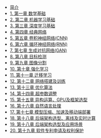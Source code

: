 * [简介]()
* [1. 第一章 数学基础](ch01_数学基础/第一章_数学基础.md)
* [2. 第二章 机器学习基础](ch02_机器学习基础/第二章_机器学习基础.md)
* [3. 第三章 深度学习基础](ch03_深度学习基础/第三章_深度学习基础.md)
* [4. 第四章 经典网络](ch04_经典网络/第四章_经典网络.md)
* [5. 第五章 卷积神经网络(CNN)](ch05_卷积神经网络(CNN)/第五章_卷积神经网络(CNN).md)
* [6. 第六章 循环神经网络(RNN)](ch06_循环神经网络(RNN)/第六章_循环神经网络(RNN).md)
* [7. 第七章 生成对抗网络(GAN)](第七章_生成对抗网络.md)
* [8. 第八章 目标检测](ch08_目标检测/第八章_目标检测.md)
* [9. 第九章 图像分割](ch09_图像分割/第九章_图像分割.md)
* [10. 第十章 强化学习](ch10_强化学习/第十章_强化学习.md)
* [11. 第十一章 迁移学习](ch11_迁移学习/第十一章_迁移学习.md)
* [12. 第十二章 网络搭建及训练](ch12_网络搭建及训练/第十二章_网络搭建及训练.md)
* [13. 第十三章 优化算法](ch13_优化算法/第十三章_优化算法.md)
* [14. 第十四章 超参数调整](ch14_超参数调整/第十四章_超参数调整.md)
* [15. 第十五章 异构运算、GPU及框架选型](ch15_GPU和框架选型/第十五章_异构运算、GPU及框架选型.md)
* [16. 第十六章 自然语言处理](ch16_自然语言处理(NLP)/第十六章_NLP.md)
* [17. 第十七章 模型压缩、加速及移动端部署](ch17_模型压缩、加速及移动端部署/第十七章_模型压缩、加速及移动端部署.md)
* [18. 第十八章 后端架构选型、离线及实时计算](ch18_后端架构选型、离线及实时计算/第十八章_后端架构选型、离线及实时计算.md)
* [19. 第十八章 后端架构选型及应用场景](ch18_后端架构选型及应用场景/第十八章_后端架构选型及应用场景.md)
* [20. 第十九章 软件专利申请及权利保护](ch19_软件专利申请及权利保护/第十九章_软件专利申请及权利保护.md)

